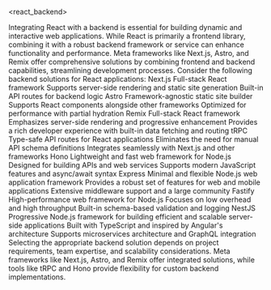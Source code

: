 <react_backend>
  <title>React Backend</title>
  <description>
    Integrating React with a backend is essential for building dynamic and interactive web applications. While React is primarily a frontend library, combining it with a robust backend framework or service can enhance functionality and performance.
  </description>
  <overview>
    <note>
      Meta frameworks like Next.js, Astro, and Remix offer comprehensive solutions by combining frontend and backend capabilities, streamlining development processes.
    </note>
    <recommendation>
      <text>
        Consider the following backend solutions for React applications:
      </text>
    </recommendation>
  </overview>
  <backend_solutions>
    <solution>
      <name>Next.js</name>
      <features>
        <feature>Full-stack React framework</feature>
        <feature>Supports server-side rendering and static site generation</feature>
        <feature>Built-in API routes for backend logic</feature>
      </features>
    </solution>
    <solution>
      <name>Astro</name>
      <features>
        <feature>Framework-agnostic static site builder</feature>
        <feature>Supports React components alongside other frameworks</feature>
        <feature>Optimized for performance with partial hydration</feature>
      </features>
    </solution>
    <solution>
      <name>Remix</name>
      <features>
        <feature>Full-stack React framework</feature>
        <feature>Emphasizes server-side rendering and progressive enhancement</feature>
        <feature>Provides a rich developer experience with built-in data fetching and routing</feature>
      </features>
    </solution>
    <solution>
      <name>tRPC</name>
      <features>
        <feature>Type-safe API routes for React applications</feature>
        <feature>Eliminates the need for manual API schema definitions</feature>
        <feature>Integrates seamlessly with Next.js and other frameworks</feature>
      </features>
    </solution>
    <solution>
      <name>Hono</name>
      <features>
        <feature>Lightweight and fast web framework for Node.js</feature>
        <feature>Designed for building APIs and web services</feature>
        <feature>Supports modern JavaScript features and async/await syntax</feature>
      </features>
    </solution>
    <solution>
      <name>Express</name>
      <features>
        <feature>Minimal and flexible Node.js web application framework</feature>
        <feature>Provides a robust set of features for web and mobile applications</feature>
        <feature>Extensive middleware support and a large community</feature>
      </features>
    </solution>
    <solution>
      <name>Fastify</name>
      <features>
        <feature>High-performance web framework for Node.js</feature>
        <feature>Focuses on low overhead and high throughput</feature>
        <feature>Built-in schema-based validation and logging</feature>
      </features>
    </solution>
    <solution>
      <name>NestJS</name>
      <features>
        <feature>Progressive Node.js framework for building efficient and scalable server-side applications</feature>
        <feature>Built with TypeScript and inspired by Angular's architecture</feature>
        <feature>Supports microservices architecture and GraphQL integration</feature>
      </features>
    </solution>
  </backend_solutions>
  <conclusion>
    <note>
      Selecting the appropriate backend solution depends on project requirements, team expertise, and scalability considerations. Meta frameworks like Next.js, Astro, and Remix offer integrated solutions, while tools like tRPC and Hono provide flexibility for custom backend implementations.
    </note>
  </conclusion>
</react_backend>
